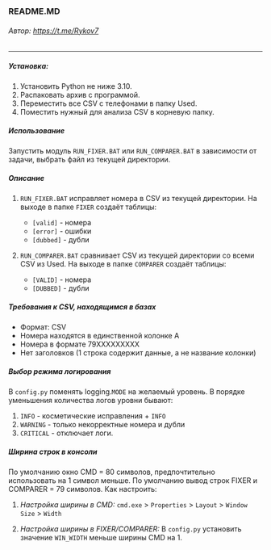 ### README.MD
###### Автор: https://t.me/Rykov7
***

##### Установка:
1. Установить Python не ниже 3.10.
2. Распаковать архив с программой.
3. Переместить все CSV с телефонами в папку Used.
4. Поместить нужный для анализа CSV в корневую папку.

##### Использование
Запустить модуль `RUN_FIXER.BAT` или `RUN_COMPARER.BAT` в зависимости от задачи, выбрать файл из текущей директории.

##### Описание
1. `RUN_FIXER.BAT` исправляет номера в CSV из текущей директории. На выходе в папке `FIXER` создаёт таблицы:
   * `[valid]` - номера 
   * `[error]` - ошибки
   * `[dubbed]` - дубли

2. `RUN_COMPARER.BAT` сравнивает CSV из текущей директории со всеми CSV из Used. На выходе в папке `COMPARER` создаёт таблицы:
   * `[VALID]` - номера
   * `[DUBBED]` - дубли

##### Требования к CSV, находящимся в базах
* Формат: CSV
* Номера находятся в единственной колонке А
* Номера в формате 79XXXXXXXXX
* Нет заголовков (1 строка содержит данные, а не название колонки)


##### Выбор режима логирования
В `config.py` поменять logging.`MODE` на желаемый уровень.
В порядке уменьшения количества логов уровни бывают:
1. `INFO` - косметические исправления + `INFO`
2. `WARNING` - только некорректные номера и дубли
3. `CRITICAL` - отключает логи.

##### Ширина строк в консоли
По умолчанию окно CMD = 80 символов, предпочтительно использовать на 1 символ меньше.
По умолчанию вывод строк FIXER и COMPARER = 79 символов. Как настроить:

1. _Настройка ширины в CMD:_
`сmd.exe` > `Properties` > `Layout` > `Window Size` > `Width`

2. _Настройка ширины в FIXER/COMPARER:_
В `config.py` установить значение `WIN_WIDTH` меньше ширины CMD на 1.